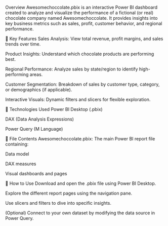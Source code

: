 Overview
Awesomechoccolate.pbix is an interactive Power BI dashboard created to analyze and visualize the performance of a fictional (or real) chocolate company named Awesomechoccolate. It provides insights into key business metrics such as sales, profit, customer behavior, and regional performance.

📌 Key Features
Sales Analysis: View total revenue, profit margins, and sales trends over time.

Product Insights: Understand which chocolate products are performing best.

Regional Performance: Analyze sales by state/region to identify high-performing areas.

Customer Segmentation: Breakdown of sales by customer type, category, or demographics (if applicable).

Interactive Visuals: Dynamic filters and slicers for flexible exploration.

🧱 Technologies Used
Power BI Desktop (.pbix)

DAX (Data Analysis Expressions)

Power Query (M Language)

📂 File Contents
Awesomechoccolate.pbix: The main Power BI report file containing:

Data model

DAX measures

Visual dashboards and pages

🚀 How to Use
Download and open the .pbix file using Power BI Desktop.

Explore the different report pages using the navigation pane.

Use slicers and filters to dive into specific insights.

(Optional) Connect to your own dataset by modifying the data source in Power Query.

